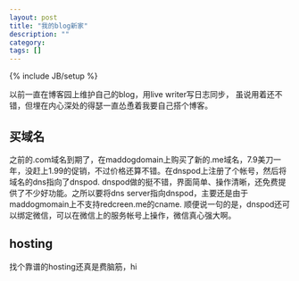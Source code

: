 ```yaml
---
layout: post
title: "我的blog新家"
description: ""
category:
tags: []
---
```

{% include JB/setup %}

以前一直在博客园上维护自己的blog，用live writer写日志同步， 虽说用着还不错，但埋在内心深处的得瑟一直怂恿着我要自己搭个博客。

买域名
---
之前的.com域名到期了，在maddogdomain上购买了新的.me域名，7.9美刀一年，没赶上1.99的促销，不过价格还算不错。在dnspod上注册了个帐号，然后将域名的dns指向了dnspod. dnspod做的挺不错，界面简单、操作清晰，还免费提供了不少好功能。之所以要将dns server指向dnspod，主要还是由于maddogmomain上不支持redcreen.me的cname. 顺便说一句的是，dnspod还可以绑定微信，可以在微信上的服务帐号上操作，微信真心强大啊。

hosting
--
找个靠谱的hosting还真是费脑筋，hi
